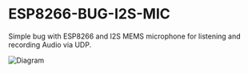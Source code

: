# ESP8266-BUG-I2S-MIC
Simple bug with ESP8266 and I2S MEMS microphone for listening and recording Audio via UDP.


![Diagram](/ESP8266_I2S_MEMS.png)

